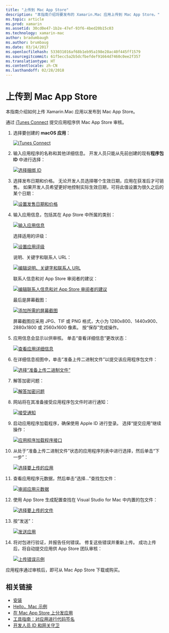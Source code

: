 ```yaml
---
title: "上传到 Mac App Store"
description: "本指南介绍将要发布的 Xamarin.Mac 应用上传到 Mac App Store。"
ms.topic: article
ms.prod: xamarin
ms.assetid: 30cd0e47-1b2e-47ef-93f6-4bed20b15c03
ms.technology: xamarin-mac
author: bradumbaugh
ms.author: brumbaug
ms.date: 03/14/2017
ms.openlocfilehash: 533031016af68b1eb95a198e28ac40f445ff1579
ms.sourcegitcommit: 61f5ecc5a2b5dcfbefdef91664d7460c0ee2f357
ms.translationtype: HT
ms.contentlocale: zh-CN
ms.lasthandoff: 02/28/2018
---
```

# <a name="upload-to-mac-app-store"></a>上传到 Mac App Store

本指南介绍如何上传 Xamarin.Mac 应用以发布到 Mac App Store。

通过 [iTunes Connect](http://itunesconnect.apple.com/) 提交应用程序供 Mac App Store 审核。

1. 选择要创建的 **macOS 应用**： 

    [ ![](uploading-images/image65.png "iTunes Connect")](uploading-images/image65.png)

2. 输入应用程序的名称和其他详细信息。 开发人员只能从先前创建的现有**程序包 ID** 中进行选择： 

    [ ![](uploading-images/image66.png "选择捆绑 ID")](uploading-images/image66.png)

3. 选择发布日期和价格。 无论开发人员选择哪个生效日期，应用在获准后才可销售。 如果开发人员希望更好地控制实际生效日期，可将此值设置为很久之后的某个日期： 

    [ ![](uploading-images/image67.png "设置发售日期和价格")](uploading-images/image67.png)

4. 输入应用信息，包括其在 App Store 中所属的类别： 

    [ ![](uploading-images/image68.png "输入应用信息")](uploading-images/image68.png) 

    选择适用的评级： 

    [ ![](uploading-images/image69.png "设置应用评级")](uploading-images/image69.png) 

    说明、关键字和联系人 URL： 

    [ ![](uploading-images/image70.png "编辑说明、关键字和联系人 URL")](uploading-images/image70.png) 

    联系人信息和对 App Store 审阅者的建议： 

    [ ![](uploading-images/image71.png "编辑联系人信息和对 App Store 审阅者的建议")](uploading-images/image71.png) 

    最后是屏幕截图： 

    [ ![](uploading-images/image72.png "添加所需的屏幕截图")](uploading-images/image72.png) 

    屏幕截图应采用 JPG、TIF 或 PNG 格式，大小为 1280x800、1440x900、2880x1800 或 2560x1600 像素。 按“保存”完成操作。

5. 应用信息会显示以供审核。 单击“查看详细信息”更改状态： 

    [ ![](uploading-images/image73.png "查看应用详细信息")](uploading-images/image73.png)

6. 在详细信息视图中，单击“准备上传二进制文件”以提交该应用程序包文件： 

    [ ![](uploading-images/image74.png "选择“准备上传二进制文件”")](uploading-images/image74.png)

7. 解答加密问题： 

    [ ![](uploading-images/image75.png "解答加密问题")](uploading-images/image75.png)

8. 网站将在其准备接受应用程序包文件时进行通知： 

    [ ![](uploading-images/image76.png "接受通知")](uploading-images/image76.png)

9. 启动应用程序加载程序，确保使用 Apple ID 进行登录。
选择“提交应用”继续操作： 

    [ ![](uploading-images/image77.png "应用程序加载程序接口")](uploading-images/image77.png)

10. 从处于“准备上传二进制文件”状态的应用程序列表中进行选择，然后单击“下一步”： 

    [ ![](uploading-images/image78.png "选择要上传的应用")](uploading-images/image78.png)

11. 查看应用程序元数据，然后单击“选择...”查找包文件： 

    [ ![](uploading-images/image79.png "审阅应用元数据")](uploading-images/image79.png)

12. 使用 App Store 生成配置查找在 Visual Studio for Mac 中内置的包文件： 

    [ ![](uploading-images/image80.png "选择要上传的文件")](uploading-images/image80.png)

13. 按“发送”： 

    [ ![](uploading-images/image81.png "发送应用")](uploading-images/image81.png)

14. 将对包进行验证，并报告任何错误。 修复这些错误并重新上传。 成功上传后，将自动提交应用供 App Store 团队审核： 

    [ ![](uploading-images/image82.png "上传错误示例")](uploading-images/image82.png)

应用程序通过审核后，即可从 Mac App Store 下载或购买。

## <a name="related-links"></a>相关链接

- [安装](~//mac/get-started/installation.md)
- [Hello，Mac 示例](~//mac/get-started/hello-mac.md)
- [在 Mac App Store 上分发应用](https://developer.apple.com/devcenter/mac/checklist/)
- [工具指南：对应用进行代码签名](https://developer.apple.com/library/mac/#documentation/ToolsLanguages/Conceptual/OSXWorkflowGuide/CodeSigning/CodeSigning.html)
- [开发人员 ID 和网关守卫](https://developer.apple.com/resources/developer-id/)
